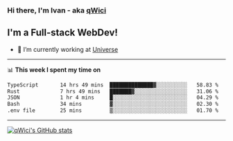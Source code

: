 ### Hi there, I'm Ivan - aka [qWici][website]

## I'm a Full-stack WebDev!
- 🔭 I’m currently working at [Universe][universe]

---

📊 **This week I spent my time on**
<!--START_SECTION:waka-->

```txt
TypeScript       14 hrs 49 mins  ██████████████▓░░░░░░░░░░   58.83 %
Rust             7 hrs 49 mins   ███████▓░░░░░░░░░░░░░░░░░   31.06 %
JSON             1 hr 4 mins     █░░░░░░░░░░░░░░░░░░░░░░░░   04.29 %
Bash             34 mins         ▓░░░░░░░░░░░░░░░░░░░░░░░░   02.30 %
.env file        25 mins         ▒░░░░░░░░░░░░░░░░░░░░░░░░   01.70 %
```

<!--END_SECTION:waka-->

---

[![qWici's GitHub stats](https://github-readme-stats.vercel.app/api?username=qWici)](https://github.com/qWici/github-readme-stats)

[website]: https://devkucher.com
[twitter]: https://twitter.com/KucherDev
[linkedin]: https://www.linkedin.com/in/ivankucher
[universe]: https://universeapps.limited
